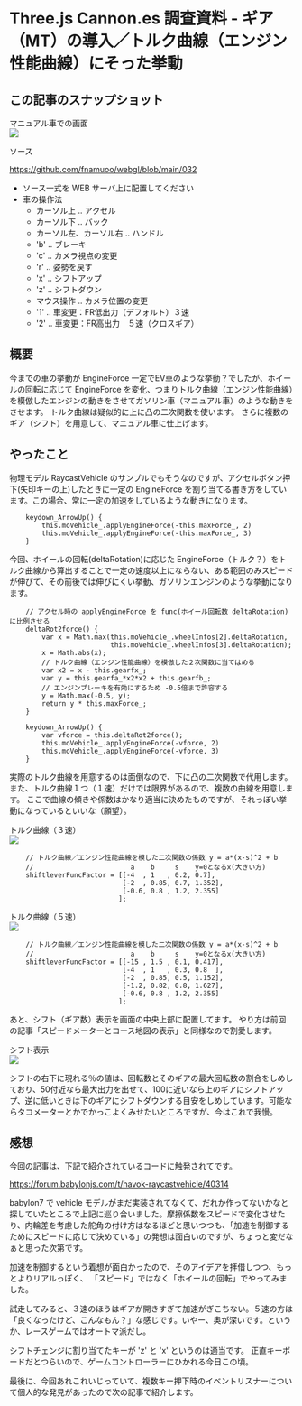 # Three.js Cannon.es 調査資料 - ギア（MT）の導入／トルク曲線（エンジン性能曲線）にそった挙動

## この記事のスナップショット

マニュアル車での画面  
![](https://storage.googleapis.com/zenn-user-upload/0e8be61a4fe8-20241108.jpg)

ソース

https://github.com/fnamuoo/webgl/blob/main/032

- ソース一式を WEB サーバ上に配置してください
- 車の操作法
  - カーソル上 .. アクセル
  - カーソル下 .. バック
  - カーソル左、カーソル右 .. ハンドル
  - 'b' .. ブレーキ
  - 'c' .. カメラ視点の変更
  - 'r' .. 姿勢を戻す
  - 'x' .. シフトアップ
  - 'z' .. シフトダウン
  - マウス操作 .. カメラ位置の変更
  - '1' .. 車変更：FR低出力（デフォルト）３速
  - '2' .. 車変更：FR高出力　５速（クロスギア）

## 概要

今までの車の挙動が EngineForce 一定でEV車のような挙動？でしたが、ホイールの回転に応じて EngineForce を変化、つまりトルク曲線（エンジン性能曲線）を模倣したエンジンの動きをさせてガソリン車（マニュアル車）のような動きをさせます。
トルク曲線は疑似的に上に凸の二次関数を使います。
さらに複数のギア（シフト）を用意して、マニュアル車に仕上げます。


## やったこと

物理モデル RaycastVehicle のサンプルでもそうなのですが、アクセルボタン押下(矢印キーの上)したときに一定の EngineForce を割り当てる書き方をしています。この場合、常に一定の加速をしているような動きになります。

```js:いままでのコード
    keydown_ArrowUp() {
        this.moVehicle_.applyEngineForce(-this.maxForce_, 2)
        this.moVehicle_.applyEngineForce(-this.maxForce_, 3)
    }
```

今回、ホイールの回転(deltaRotation)に応じた EngineForce（トルク？）をトルク曲線から算出することで一定の速度以上にならない、ある範囲のみスピードが伸びて、その前後では伸びにくい挙動、ガソリンエンジンのような挙動になります。

```js:今回のコード
    // アクセル時の applyEngineForce を func(ホイール回転数 deltaRotation) に比例させる
    deltaRot2force() {
        var x = Math.max(this.moVehicle_.wheelInfos[2].deltaRotation,
                         this.moVehicle_.wheelInfos[3].deltaRotation);
        x = Math.abs(x);
        // トルク曲線（エンジン性能曲線）を模倣した２次関数に当てはめる
        var x2 = x - this.gearfx_;
        var y = this.gearfa_*x2*x2 + this.gearfb_;
        // エンジンブレーキを有効にするため -0.5倍まで許容する
        y = Math.max(-0.5, y);
        return y * this.maxForce_;
    }

    keydown_ArrowUp() {
        var vforce = this.deltaRot2force();
        this.moVehicle_.applyEngineForce(-vforce, 2)
        this.moVehicle_.applyEngineForce(-vforce, 3)
    }
```

実際のトルク曲線を用意するのは面倒なので、下に凸の二次関数で代用します。
また、トルク曲線１つ（１速）だけでは限界があるので、複数の曲線を用意します。
ここで曲線の傾きや係数はかなり適当に決めたものですが、それっぽい挙動になっているといいな（願望）。

トルク曲線（３速）  
![](https://storage.googleapis.com/zenn-user-upload/acf9ae13952a-20241108.jpg)

```js:トルク曲線を模倣した二次関数の係数（３速）
    // トルク曲線／エンジン性能曲線を模した二次関数の係数 y = a*(x-s)^2 + b
    //                        a    b     s    y=0となるx(大きい方)
    shiftleverFuncFactor = [[-4  , 1   , 0.2, 0.7],
                            [-2  , 0.85, 0.7, 1.352],
                            [-0.6, 0.8 , 1.2, 2.355]
                           ];
```

トルク曲線（５速）  
![](https://storage.googleapis.com/zenn-user-upload/2d9e17ce4a75-20241108.jpg)

```js:トルク曲線を模倣した二次関数の係数（５速）
    // トルク曲線／エンジン性能曲線を模した二次関数の係数 y = a*(x-s)^2 + b
    //                        a    b     s    y=0となるx(大きい方)
    shiftleverFuncFactor = [[-15 , 1.5 , 0.1, 0.417],
                            [-4  , 1   , 0.3, 0.8  ],
                            [-2  , 0.85, 0.5, 1.152],
                            [-1.2, 0.82, 0.8, 1.627],
                            [-0.6, 0.8 , 1.2, 2.355]
                           ];
```

あと、シフト（ギア数）表示を画面の中央上部に配置してます。
やり方は前回の記事「スピードメーターとコース地図の表示」と同様なので割愛します。

シフト表示  
![](https://storage.googleapis.com/zenn-user-upload/f57e2380574e-20241108.jpg)

シフトの右下に現れる％の値は、回転数とそのギアの最大回転数の割合をしめしており、50付近なら最大出力を出せて、100に近いなら上のギアにシフトアップ、逆に低いときは下のギアにシフトダウンする目安をしめしています。可能ならタコメーターとかでかっこよくみせたいところですが、今はこれで我慢。

## 感想

今回の記事は、下記で紹介されているコードに触発されてです。

https://forum.babylonjs.com/t/havok-raycastvehicle/40314

babylon7 で vehicle モデルがまだ実装されてなくて、だれか作ってないかなと探していたところで上記に巡り合いました。摩擦係数をスピードで変化させたり、内輪差を考慮した舵角の付け方はなるほどと思いつつも、「加速を制御するためにスピードに応じて決めている」の発想は面白いのですが、ちょっと変だなぁと思った次第です。

加速を制御するという着想が面白かったので、そのアイデアを拝借しつつ、もっとよりリアルっぽく、
「スピード」ではなく「ホイールの回転」でやってみました。

試走してみると、３速のほうはギアが開きすぎて加速がぎこちない。５速の方は「良くなったけど、こんなもん？」な感じです。いやー、奥が深いです。というか、レースゲームではオートマ派だし。

シフトチェンジに割り当てたキーが 'z' と 'x' というのは適当です。
正直キーボードだとつらいので、ゲームコントローラーにひかれる今日この頃。

最後に、今回あれこれいじっていて、複数キー押下時のイベントリスナーについて個人的な発見があったので次の記事で紹介します。

